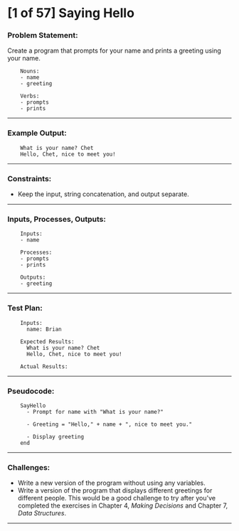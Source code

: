 # [1 of 57] Saying Hello

### Problem Statement:

Create a program that prompts for your name and prints a greeting using your name.

        Nouns:
        - name
        - greeting
        
        Verbs:
        - prompts
        - prints

---
### Example Output:

        What is your name? Chet
        Hello, Chet, nice to meet you!

---
### Constraints:

* Keep the input, string concatenation, and output separate.

---
### Inputs, Processes, Outputs:

        Inputs:
        - name
          
        Processes:
        - prompts
        - prints
          
        Outputs:
        - greeting

---
### Test Plan:

        Inputs:
          name: Brian
          
        Expected Results:
          What is your name? Chet
          Hello, Chet, nice to meet you!
          
        Actual Results:
        
---
### Pseudocode:

        SayHello
          - Prompt for name with "What is your name?"
          
          - Greeting = "Hello," + name + ", nice to meet you."
          
          - Display greeting
        end

---
### Challenges:

* Write a new version of the program without using any variables.
* Write a version of the program that displays different greetings for different people. This would be a good challenge to try after you've completed the exercises in Chapter 4, _Making Decisions_ and Chapter 7, _Data Structures_.

---
